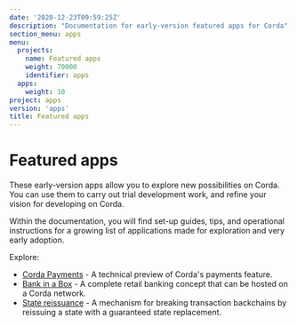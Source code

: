 ```yaml
---
date: '2020-12-23T09:59:25Z'
description: "Documentation for early-version featured apps for Corda"
section_menu: apps
menu:
  projects:
    name: Featured apps
    weight: 70000
    identifier: apps
  apps:
    weight: 10
project: apps
version: 'apps'
title: Featured apps
---
```


# Featured apps

These early-version apps allow you to explore new possibilities on Corda. You can use them to carry out trial development work, and refine your vision for developing on Corda.

Within the documentation, you will find set-up guides, tips, and operational instructions for a growing list of applications made for exploration and very early adoption.

Explore:

* [Corda Payments](/en/apps/payments/payments-index.md) - A technical preview of Corda's payments feature. 
* [Bank in a Box](../en/apps/bankinabox/getting-started.md) - A complete retail banking concept that can be hosted on a Corda network.
* [State reissuance](../en/apps/reissuance/state-reissuance.md) - A mechanism for breaking transaction backchains by reissuing a state with a guaranteed state replacement.
